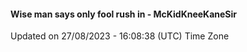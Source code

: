 #### Wise man says only fool rush in - McKidKneeKaneSir
Updated on 27/08/2023 - 16:08:38 (UTC) Time Zone
